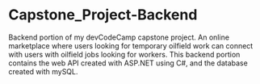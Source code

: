 # Capstone_Project-Backend
Backend portion of my devCodeCamp capstone project.  An online marketplace where users looking for temporary oilfield work can connect with users with oilfield jobs looking for workers. This backend portion contains the web API created with ASP.NET using C#, and the database created with mySQL.
